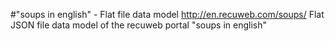#"soups in english" - Flat file data model
http://en.recuweb.com/soups/
Flat JSON file data model of the recuweb portal "soups in english"
